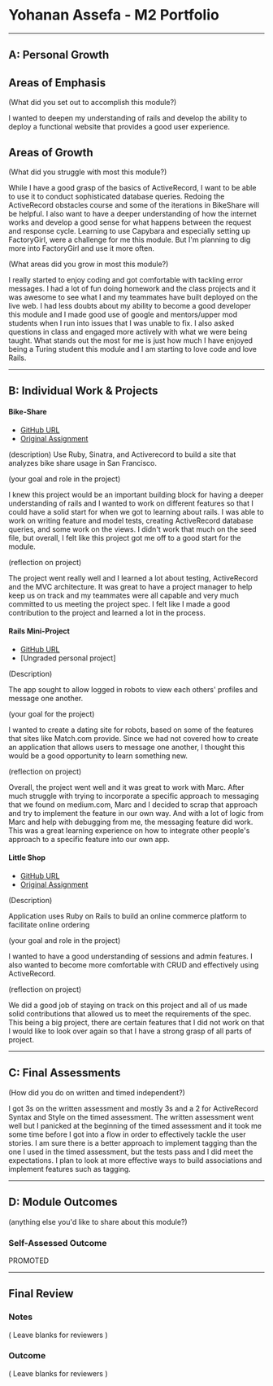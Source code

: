 # Yohanan Assefa - M2 Portfolio

-----------------------

## A: Personal Growth

## Areas of Emphasis

(What did you set out to accomplish this module?)

I wanted to deepen my understanding of rails and develop the ability to deploy a functional website that provides a good user experience.

## Areas of Growth

(What did you struggle with most this module?)

While I have a good grasp of the basics of ActiveRecord, I want to be able to use
it to conduct sophisticated database queries. Redoing the ActiveRecord obstacles
course and some of the iterations in BikeShare will be helpful. I also want to
have a deeper understanding of how the internet works and develop a good sense for
what happens between the request and response cycle. Learning to use Capybara and
especially setting up FactoryGirl, were a challenge for me this module. But I'm
planning to dig more into FactoryGirl and use it more often.


(What areas did you grow in most this module?)

I really started to enjoy coding and got comfortable with tackling error messages.
I had a lot of fun doing homework and the class projects and it was awesome to see
what I and my teammates have built deployed on the live web. I had less doubts about my
ability to become a good developer this module and I made good use of google and
mentors/upper mod students when I run into issues that I was unable to fix. I also
asked questions in class and engaged more actively with what we were being taught.
What stands out the most for me is just how much I have enjoyed being a Turing student
this module and I am starting to love code and love Rails.

-----------------------

## B: Individual Work & Projects

#### Bike-Share

* [GitHub URL](https://github.com/yoasyo25/bike-share)
* [Original Assignment]()

(description)
Use Ruby, Sinatra, and Activerecord to build a site that analyzes bike share
usage in San Francisco.

(your goal and role in the project)

I knew this project would be an important building block for having a deeper
understanding of rails and I wanted to work on different features so that I could
have a solid start for when we got to learning about rails. I was able to work on
writing feature and model tests, creating ActiveRecord database queries, and some
work on the views. I didn't work that much on the seed file, but overall, I felt
like this project got me off to a good start for the module.  

(reflection on project)

The project went really well and I learned a lot about testing, ActiveRecord and
the MVC architecture. It was great to have a project manager to help keep us on
track and my teammates were all capable and very much committed to us meeting the
project spec. I felt like I made a good contribution to the project and learned
a lot in the process.

#### Rails Mini-Project

* [GitHub URL](https://github.com/yoasyo25/robo_matcher)
* [Ungraded personal project]

(Description)

The app sought to allow logged in robots to view each others' profiles and message
one another.

(your goal for the project)

I wanted to create a dating site for robots, based on some of the features that
sites like Match.com provide. Since we had not covered how to create an application
that allows users to message one another, I thought this would be a good opportunity
to learn something new.  

(reflection on project)

Overall, the project went well and it was great to work with Marc. After much
struggle with trying to incorporate a specific approach to messaging that we found
on medium.com, Marc and I decided to scrap that approach and try to implement
the feature in our own way. And with a lot of logic from Marc and help with debugging
from me, the messaging feature did work. This was a great learning experience on
how to integrate other people's approach to a specific feature into our own app.


#### Little Shop

* [GitHub URL](https://github.com/yoasyo25/little_shop)
* [Original Assignment]()

(Description)

Application uses Ruby on Rails to build an online commerce platform to facilitate
online ordering

(your goal and role in the project)

I wanted to have a good understanding of sessions and admin features. I also wanted
to become more comfortable with CRUD and effectively using ActiveRecord.

(reflection on project)

We did a good job of staying on track on this project and all of us made solid
contributions that allowed us to meet the requirements of the spec. This being a
big project, there are certain features that I did not work on that I would like to
look over again so that I have a strong grasp of all parts of project.

-----------------------

## C: Final Assessments

(How did you do on written and timed independent?)

I got 3s on the written assessment and mostly 3s and a 2 for ActiveRecord Syntax
and Style on the timed assessment. The written assessment went well but I
panicked at the beginning of the timed assessment and it took me some time before I got
into a flow in order to effectively tackle the user stories. I am sure there is a
better approach to implement tagging than the one I used in the timed
assessment, but the tests pass and I did meet the expectations. I plan to
look at more effective ways to build associations and implement features such as
tagging.

-----------------------

## D: Module Outcomes

(anything else you'd like to share about this module?)

### Self-Assessed Outcome

PROMOTED

------------------

## Final Review

### Notes

( Leave blanks for reviewers )

### Outcome

( Leave blanks for reviewers )
